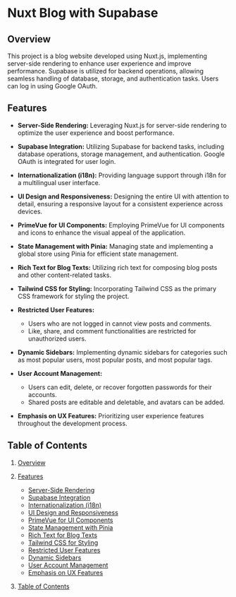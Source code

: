 # Nuxt Blog with Supabase

## Overview

This project is a blog website developed using Nuxt.js, implementing server-side rendering to enhance user experience and improve performance. Supabase is utilized for backend operations, allowing seamless handling of database, storage, and authentication tasks. Users can log in using Google OAuth.

## Features

- **Server-Side Rendering:** Leveraging Nuxt.js for server-side rendering to optimize the user experience and boost performance.

- **Supabase Integration:** Utilizing Supabase for backend tasks, including database operations, storage management, and authentication. Google OAuth is integrated for user login.

- **Internationalization (i18n):** Providing language support through i18n for a multilingual user interface.

- **UI Design and Responsiveness:** Designing the entire UI with attention to detail, ensuring a responsive layout for a consistent experience across devices.

- **PrimeVue for UI Components:** Employing PrimeVue for UI components and icons to enhance the visual appeal of the application.

- **State Management with Pinia:** Managing state and implementing a global store using Pinia for efficient state management.

- **Rich Text for Blog Texts:** Utilizing rich text for composing blog posts and other content-related tasks.

- **Tailwind CSS for Styling:** Incorporating Tailwind CSS as the primary CSS framework for styling the project.

- **Restricted User Features:**
  - Users who are not logged in cannot view posts and comments.
  - Like, share, and comment functionalities are restricted for unauthorized users.

- **Dynamic Sidebars:** Implementing dynamic sidebars for categories such as most popular users, most popular posts, and most popular tags.

- **User Account Management:**
  - Users can edit, delete, or recover forgotten passwords for their accounts.
  - Shared posts are editable and deletable, and avatars can be added.

- **Emphasis on UX Features:** Prioritizing user experience features throughout the development process.

## Table of Contents

1. [Overview](#overview)
2. [Features](#features)
   - [Server-Side Rendering](#server-side-rendering)
   - [Supabase Integration](#supabase-integration)
   - [Internationalization (i18n)](#internationalization-i18n)
   - [UI Design and Responsiveness](#ui-design-and-responsiveness)
   - [PrimeVue for UI Components](#primevue-for-ui-components)
   - [State Management with Pinia](#state-management-with-pinia)
   - [Rich Text for Blog Texts](#rich-text-for-blog-texts)
   - [Tailwind CSS for Styling](#tailwind-css-for-styling)
   - [Restricted User Features](#restricted-user-features)
   - [Dynamic Sidebars](#dynamic-sidebars)
   - [User Account Management](#user-account-management)
   - [Emphasis on UX Features](#emphasis-on-ux-features)

3. [Table of Contents](#table-of-contents)
